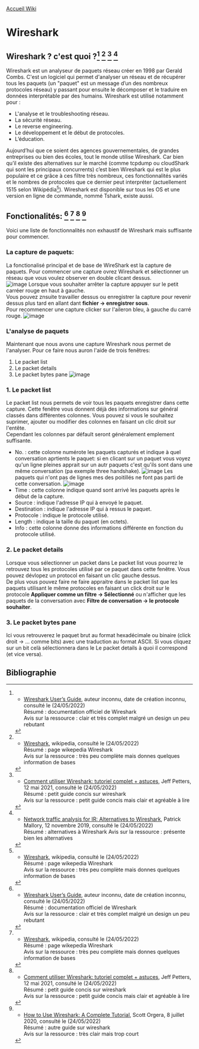 [Accueil Wiki](https://epheclln.github.io/Wiki-TI/)
# Wireshark

## Wireshark ? c'est quoi ?[^1] [^2] [^3] [^4]

Wireshark est un analyseur de paquets réseau créer en 1998 par Gerald Combs. C'est un logiciel qui permet d'analyser un réseau et de récupérer tous les paquets (un "paquet" est un message d’un des nombreux protocoles réseau) y passant pour ensuite le décomposer et le traduire en données interprétable par des humains. 
Wireshark est utilisé notamment pour :  
- L'analyse et le troubleshooting réseau.
- La sécurité réseau.
- Le reverse engineering.
- Le développement et le début de protocoles.
- L’éducation.  

Aujourd’hui que ce soient des agences gouvernementales, de grandes entreprises ou bien des écoles, tout le monde utilise Wireshark. Car bien qu’il existe des alternatives sur le marché (comme tcpdump ou cloudShark qui sont les principaux concurrents) c’est bien Wireshark qui est le plus populaire et ce grâce à ces filtre très nombreux, ces fonctionnalités variés et le nombres de protocoles que ce dernier peut interpréter (actuellement 1515 selon Wikipédia[^2]).
Wireshark est disponible sur tous les OS et une version en ligne de commande, nommé Tshark, existe aussi.

## Fonctionalités: [^1] [^2] [^3] [^5]

Voici une liste de fonctionnalités non exhaustif de Wireshark mais suffisante pour commencer.

### La capture de paquets:

La fonctionalisé principal et de base de WireShark est la capture de paquets. Pour commencer une capture ovrez Wireshark et sélectionner un réseau que vous voulez observer en double clicant dessus.  
![image](https://user-images.githubusercontent.com/62069633/170109781-124844a2-4c1d-4583-8e6c-85e1d788fb4e.png)
Lorsque vous souhaiter arrêter la capture appuyer sur le petit carréer rouge en haut à gauche.  
Vous pouvez znsuite travailler dessus ou enregistrer la capture pour revenir dessus plus tard en allant dant **fichier -> enregistrer sous**.  
Pour recommencer une capture clicker sur l'aileron bleu, à gauche du carré rouge.
![image](https://user-images.githubusercontent.com/62069633/170111507-3912c10a-ce96-4149-b715-db2f774c736e.png)

### L'analyse de paquets

Maintenant que nous avons une capture Wireshark nous permet de l'analyser. Pour ce faire nous auron l'aide de trois fenêtres:  
1. Le packet list
2. Le packet details
3. Le packet bytes pane
![image](https://user-images.githubusercontent.com/62069633/170119431-f55549da-1adb-4bfb-8e43-2ae49e237546.png)

### 1. Le packet list

Le packet list nous permets de voir tous les paquets enregistrer dans cette capture. Cette fenêtre vous donnent déjà des informations sur général classés dans différentes colonnes. Vous pouvez si vous le souhaitez suprimer, ajouter ou modifier des colonnes en faisant un clic droit sur l'entête.  
Cependant les colonnes par défault seront généralement emplement suffisante. 
- No. : cette colonne numérote les paquets capturés et indique à quel conversation aprtients le paquet: si en clicant sur un paquet vous voyez qu'un ligne pleines apprait sur un autr paquets c'est qu'ils sont dans une même conversation (pa exemple three handshake).
![image](https://user-images.githubusercontent.com/62069633/170123265-fcdcf935-272d-42d4-9b04-e25624661fe5.png)
Les paquets qui n'ont pas de lignes mes des poitillés ne font pas parti de cette conversation.
![image](https://user-images.githubusercontent.com/62069633/170123621-fe1cc571-e45b-43c0-bf79-532116f7d749.png)
- Time : cette colonne indique quand sont arrivé les paquets après le début de la capture.
- Source : indique l'adresse IP qui à envoyé le paquet.
- Destination : indique l'adresse IP qui à ressus le paquet.
- Protocole : indique le protocole utilisé.
- Length : indique la taille du paquet (en octets).
- Info : cette colonne donne des informations différente en fonction du protocole utilisé.

### 2. Le packet details

Lorsque vous sélectionner un packet dans Le packet list vous pourrez le retrouvez tous les protocoles utilisé par ce paquet dans cette fenêtre.
Vous pouvez dévlopez un protocol en faisant un clic gauche dessus.  
De plus vous pouvez faire ne faire appraitre dans le packet list que les paquets utilisant le même protocoles en faisant un click droit sur le protocole **Appliquer comme un filtre -> Sélectionné** ou n'afficher que les paquets de la conversation avec **Filtre de conversation -> le protocole souhaiter**.

### 3. Le packet bytes pane

Ici vous retrouverez le paquet brut au format hexadécimale ou binaire (click droit -> ... comme bits) avec une traduction au format ASCII. Si vous cliquez sur un bit celà sélectionnera dans le Le packet details à quoi il correspond (et vice versa).



## Bibliographie

[^1]:* [Wireshark User’s Guide](https://www.wireshark.org/docs/wsug_html_chunked/), auteur inconnu, date de création inconnu, consulté le (24/05/2022)  
   Résumé : documentation officiel de Wireshark  
   Avis sur la ressource : clair et très complet malgré un design un peu rebutant  
   
[^2]:* [Wireshark](https://fr.wikipedia.org/wiki/Wireshark), wikipedia, consulté le (24/05/2022)  
Résumé : page wikepedia Wireshark  
Avis sur la ressource : très peu complète mais donnes quelques information de bases  
   
[^3]:* [Comment utiliser Wireshark: tutoriel complet + astuces](https://www.varonis.com/fr/blog/comment-utiliser-wireshark), Jeff Petters, 12 mai 2021, consulté le (24/05/2022)  
Résumé : petit guide concis sur wireshark  
Avis sur la ressource : petit guide concis mais clair et agréable à lire  

[^4]:* [Network traffic analysis for IR: Alternatives to Wireshark](https://resources.infosecinstitute.com/topic/network-traffic-analysis-for-ir-alternatives-to-wireshark/), Patrick Mallory, 12 novembre 2019, consulté le (24/05/2022)  
Résumé : alternatives à Wireshark
Avis sur la ressource : présente bien les alternatives

[^5]:* [How to Use Wireshark: A Complete Tutorial](https://www.lifewire.com/wireshark-tutorial-4143298),  Scott Orgera, 8 juillet 2020, consulté le (24/05/2022)  
Résumé : autre guide sur wireshark  
Avis sur la ressource : très clair mais trop court
